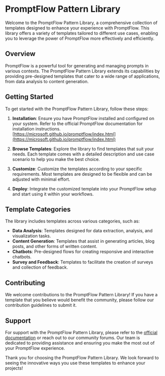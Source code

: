 # PromptFlow Pattern Library

Welcome to the PromptFlow Pattern Library, a comprehensive collection of templates designed to enhance your experience with PromptFlow. This library offers a variety of templates tailored to different use cases, enabling you to leverage the power of PromptFlow more effectively and efficiently.

## Overview

PromptFlow is a powerful tool for generating and managing prompts in various contexts. The PromptFlow Pattern Library extends its capabilities by providing pre-designed templates that cater to a wide range of applications, from data analysis to content generation.

## Getting Started

To get started with the PromptFlow Pattern Library, follow these steps:

1. **Installation**: Ensure you have PromptFlow installed and configured on your system. Refer to the official PromptFlow documentation for installation instructions. [https://microsoft.github.io/promptflow/index.html](https://microsoft.github.io/promptflow/index.html)

2. **Browse Templates**: Explore the library to find templates that suit your needs. Each template comes with a detailed description and use case scenario to help you make the best choice.

4. **Customize**: Customize the templates according to your specific requirements. Most templates are designed to be flexible and can be adjusted with minimal effort.

5. **Deploy**: Integrate the customized template into your PromptFlow setup and start using it within your workflows.

## Template Categories

The library includes templates across various categories, such as:

- **Data Analysis**: Templates designed for data extraction, analysis, and visualization tasks.
- **Content Generation**: Templates that assist in generating articles, blog posts, and other forms of written content.
- **Chatbots**: Pre-designed flows for creating responsive and interactive chatbots.
- **Survey and Feedback**: Templates to facilitate the creation of surveys and collection of feedback.

## Contributing

We welcome contributions to the PromptFlow Pattern Library! If you have a template that you believe would benefit the community, please follow our contribution guidelines to submit it.

## Support

For support with the PromptFlow Pattern Library, please refer to the [official documentation](#) or reach out to our community forums. Our team is dedicated to providing assistance and ensuring you make the most out of your PromptFlow experience.

Thank you for choosing the PromptFlow Pattern Library. We look forward to seeing the innovative ways you use these templates to enhance your projects!
